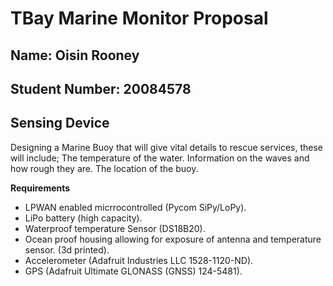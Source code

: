 # TBay Marine Monitor Proposal

## Name: Oisin Rooney
## Student Number: 20084578

## Sensing Device
Designing a Marine Buoy that will give vital details to rescue services, these will include; 
The temperature of the water.
Information on the waves and how rough they are.
The location of the buoy.

**Requirements**

- LPWAN enabled micrrocontrolled (Pycom SiPy/LoPy).
- LiPo battery (high capacity).
- Waterproof temperature Sensor (DS18B20).
- Ocean proof housing allowing for exposure of antenna and temperature sensor. (3d printed).
- Accelerometer (Adafruit Industries LLC 1528-1120-ND).
- GPS (Adafruit Ultimate GLONASS (GNSS) 124-5481).
